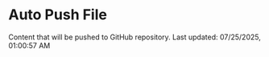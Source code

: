 # Auto Push File

Content that will be pushed to GitHub repository.
Last updated: 07/25/2025, 01:00:57 AM